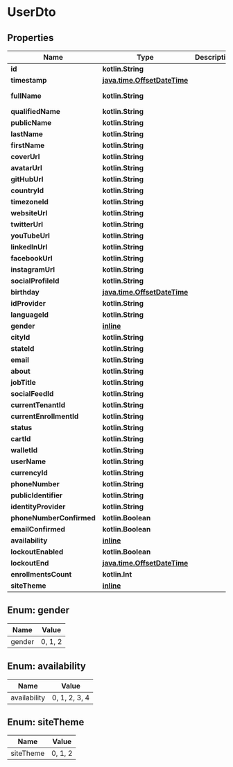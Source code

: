 
# UserDto

## Properties
| Name | Type | Description | Notes |
| ------------ | ------------- | ------------- | ------------- |
| **id** | **kotlin.String** |  |  [optional] |
| **timestamp** | [**java.time.OffsetDateTime**](java.time.OffsetDateTime.md) |  |  [optional] |
| **fullName** | **kotlin.String** |  |  [optional] [readonly] |
| **qualifiedName** | **kotlin.String** |  |  [optional] |
| **publicName** | **kotlin.String** |  |  [optional] |
| **lastName** | **kotlin.String** |  |  [optional] |
| **firstName** | **kotlin.String** |  |  [optional] |
| **coverUrl** | **kotlin.String** |  |  [optional] |
| **avatarUrl** | **kotlin.String** |  |  [optional] |
| **gitHubUrl** | **kotlin.String** |  |  [optional] |
| **countryId** | **kotlin.String** |  |  [optional] |
| **timezoneId** | **kotlin.String** |  |  [optional] |
| **websiteUrl** | **kotlin.String** |  |  [optional] |
| **twitterUrl** | **kotlin.String** |  |  [optional] |
| **youTubeUrl** | **kotlin.String** |  |  [optional] |
| **linkedInUrl** | **kotlin.String** |  |  [optional] |
| **facebookUrl** | **kotlin.String** |  |  [optional] |
| **instagramUrl** | **kotlin.String** |  |  [optional] |
| **socialProfileId** | **kotlin.String** |  |  [optional] |
| **birthday** | [**java.time.OffsetDateTime**](java.time.OffsetDateTime.md) |  |  [optional] |
| **idProvider** | **kotlin.String** |  |  [optional] |
| **languageId** | **kotlin.String** |  |  [optional] |
| **gender** | [**inline**](#Gender) |  |  [optional] |
| **cityId** | **kotlin.String** |  |  [optional] |
| **stateId** | **kotlin.String** |  |  [optional] |
| **email** | **kotlin.String** |  |  [optional] |
| **about** | **kotlin.String** |  |  [optional] |
| **jobTitle** | **kotlin.String** |  |  [optional] |
| **socialFeedId** | **kotlin.String** |  |  [optional] |
| **currentTenantId** | **kotlin.String** |  |  [optional] |
| **currentEnrollmentId** | **kotlin.String** |  |  [optional] |
| **status** | **kotlin.String** |  |  [optional] |
| **cartId** | **kotlin.String** |  |  [optional] |
| **walletId** | **kotlin.String** |  |  [optional] |
| **userName** | **kotlin.String** |  |  [optional] |
| **currencyId** | **kotlin.String** |  |  [optional] |
| **phoneNumber** | **kotlin.String** |  |  [optional] |
| **publicIdentifier** | **kotlin.String** |  |  [optional] |
| **identityProvider** | **kotlin.String** |  |  [optional] |
| **phoneNumberConfirmed** | **kotlin.Boolean** |  |  [optional] |
| **emailConfirmed** | **kotlin.Boolean** |  |  [optional] |
| **availability** | [**inline**](#Availability) |  |  [optional] |
| **lockoutEnabled** | **kotlin.Boolean** |  |  [optional] |
| **lockoutEnd** | [**java.time.OffsetDateTime**](java.time.OffsetDateTime.md) |  |  [optional] |
| **enrollmentsCount** | **kotlin.Int** |  |  [optional] |
| **siteTheme** | [**inline**](#SiteTheme) |  |  [optional] |


<a id="Gender"></a>
## Enum: gender
| Name | Value |
| ---- | ----- |
| gender | 0, 1, 2 |


<a id="Availability"></a>
## Enum: availability
| Name | Value |
| ---- | ----- |
| availability | 0, 1, 2, 3, 4 |


<a id="SiteTheme"></a>
## Enum: siteTheme
| Name | Value |
| ---- | ----- |
| siteTheme | 0, 1, 2 |



